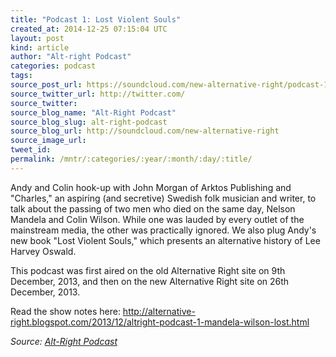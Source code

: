 ```yaml
---
title: "Podcast 1: Lost Violent Souls"
created_at: 2014-12-25 07:15:04 UTC
layout: post
kind: article
author: "Alt-right Podcast"
categories: podcast
tags: 
source_post_url: https://soundcloud.com/new-alternative-right/podcast-1-lost-violent-souls
source_twitter_url: http://twitter.com/
source_twitter: 
source_blog_name: "Alt-Right Podcast"
source_blog_slug: alt-right-podcast
source_blog_url: http://soundcloud.com/new-alternative-right
source_image_url: 
tweet_id:
permalink: /mntr/:categories/:year/:month/:day/:title/
---
```

Andy and Colin hook-up with John Morgan of Arktos Publishing and "Charles," an aspiring (and secretive) Swedish folk musician and writer, to talk about the passing of two men who died on the same day, Nelson Mandela and Colin Wilson. While one was lauded by every outlet of the mainstream media, the other was practically ignored. We also plug Andy's new book "Lost Violent Souls," which presents an alternative history of Lee Harvey Oswald. 

This podcast was first aired on the old Alternative Right site on 9th December, 2013, and then on the new Alternative Right site on 26th December, 2013.

Read the show notes here: http://alternative-right.blogspot.com/2013/12/altright-podcast-1-mandela-wilson-lost.html<div class="">
    <i>Source: <a href="http://soundcloud.com/new-alternative-right">Alt-Right Podcast</a></i>
</div>
